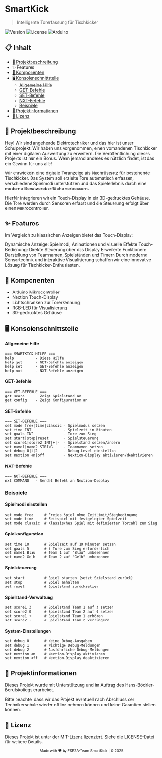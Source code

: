 # SmartKick
> Intelligente Torerfassung für Tischkicker

<img alt="Version" src="https://img.shields.io/badge/version-1.0-blue">
<img alt="License" src="https://img.shields.io/badge/license-MIT-green">
<img alt="Arduino" src="https://img.shields.io/badge/Arduino-Compatible-teal">

## 📋 Inhalt

- [📝 Projektbeschreibung](#-projektbeschreibung)
- [✨ Features](#-features)
- [🧰 Komponenten](#-komponenten)
- [🖥️ Konsolenschnittstelle](#️-konsolenschnittstelle)
  - [Allgemeine Hilfe](#allgemeine-hilfe)
  - [GET-Befehle](#get-befehle)
  - [SET-Befehle](#set-befehle)
  - [NXT-Befehle](#nxt-befehle)
  - [Beispiele](#beispiele)
- [🏫 Projektinformationen](#-projektinformationen)
- [📄 Lizenz](#-lizenz)

## 📝 Projektbeschreibung
Hey! Wir sind angehende Elektrotechniker und das hier ist unser Schulprojekt. Wir haben uns vorgenommen, einen vorhandenen Tischkicker mit einer digitalen Auswertung zu erweitern. Die Veröffentlichung dieses Projekts ist nur ein Bonus. Wenn jemand anderes es nützlich findet, ist das ein Gewinn für uns alle!

Wir entwickeln eine digitale Toranzeige als Nachrüstsatz für bestehende Tischkicker. Das System soll erzielte Tore automatisch erfassen, verschiedene Spielmodi unterstützen und das Spielerlebnis durch eine moderne Benutzeroberfläche verbessern.

Hierfür integrieren wir ein Touch-Display in ein 3D-gedrucktes Gehäuse. Die Tore werden durch Sensoren erfasst und die Steuerung erfolgt über einen Mikrocontroller.

## ✨ Features
Im Vergleich zu klassischen Anzeigen bietet das Touch-Display:

Dynamische Anzeige: Spielmodi, Animationen und visuelle Effekte
Touch-Bedienung: Direkte Steuerung über das Display
Erweiterte Funktionen: Darstellung von Teamnamen, Spielständen und Timern
Durch moderne Sensortechnik und interaktive Visualisierung schaffen wir eine innovative Lösung für Tischkicker-Enthusiasten.

## 🧰 Komponenten
- Arduino Mikrocontroller
- Nextion Touch-Display
- Lichtschranken zur Torerkennung
- RGB-LED für Visualisierung
- 3D-gedrucktes Gehäuse

## 🖥️ Konsolenschnittstelle
#### Allgemeine Hilfe
```
=== SMARTKICK HILFE ===
help          - Diese Hilfe
help get      - GET-Befehle anzeigen
help set      - SET-Befehle anzeigen
help nxt      - NXT-Befehle anzeigen
```

#### GET-Befehle
```
=== GET-BEFEHLE ===
get score     - Zeigt Spielstand an
get config    - Zeigt Konfiguration an
```

#### SET-Befehle
```
=== SET-BEFEHLE ===
set mode free|time|classic - Spielmodus setzen
set time INT               - Spielzeit in Minuten
set goals INT              - Tore zum Sieg
set start|stop|reset       - Spielsteuerung
set score1|score2 INT|+|-  - Spielstand setzen/ändern
set name1|name2 STRING     - Teamnamen setzen
set debug 0|1|2            - Debug-Level einstellen
set nextion on|off         - Nextion-Display aktivieren/deaktivieren
```

#### NXT-Befehle

```
=== NXT-BEFEHLE ===
nxt COMMAND   - Sendet Befehl an Nextion-Display
```

### Beispiele
#### Spielmodi einstellen
```
set mode free     # Freies Spiel ohne Zeitlimit/Siegbedingung
set mode time     # Zeitspiel mit festgelegter Spielzeit
set mode classic  # Klassisches Spiel mit definierter Torzahl zum Sieg
```
#### Spielkonfiguration
```
set time 10       # Spielzeit auf 10 Minuten setzen
set goals 5       # 5 Tore zum Sieg erforderlich
set name1 Blau    # Team 1 auf "Blau" umbenennen
set name2 Gelb    # Team 2 auf "Gelb" umbenennen
```
#### Spielsteuerung
```
set start         # Spiel starten (setzt Spielstand zurück)
set stop          # Spiel anhalten
set reset         # Spielstand zurücksetzen
```
#### Spielstand-Verwaltung
```
set score1 3      # Spielstand Team 1 auf 3 setzen
set score2 0      # Spielstand Team 2 auf 0 setzen
set score1 +      # Spielstand Team 1 erhöhen
set score2 -      # Spielstand Team 2 verringern
```
#### System-Einstellungen
```
set debug 0       # Keine Debug-Ausgaben
set debug 1       # Wichtige Debug-Meldungen
set debug 2       # Ausführliche Debug-Meldungen
set nextion on    # Nextion-Display aktivieren
set nextion off   # Nextion-Display deaktivieren
```
## 🏫 Projektinformationen
Dieses Projekt wurde mit Unterstützung und im Auftrag des Hans-Böckler-Berufskollegs erarbeitet.

Bitte beachte, dass wir das Projekt eventuell nach Abschluss der Technikerschule wieder offline nehmen können und keine Garantien stellen können.

## 📄 Lizenz
Dieses Projekt ist unter der MIT-Lizenz lizenziert. Siehe die LICENSE-Datei für weitere Details.

<p align="center"> <sub>Made with ❤️ by FSE2A-Team SmartKick | © 2025</sub> </p>